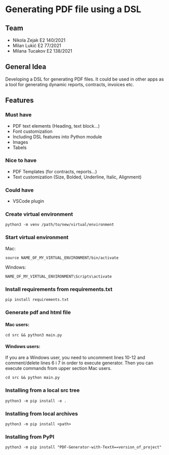 # Generating PDF file using a DSL

## Team

- Nikola Zejak E2 140/2021
- Milan Lukić E2 77/2021
- Milana Tucakov E2 138/2021

## General Idea

Developing a DSL for generating PDF files. It could be used in other apps as a tool for generating dynamic reports, contracts, invoices etc.

## Features

### Must have

- PDF text elements (Heading, text block...)
- Font customization
- Including DSL features into Python module
- Images
- Tabels

### Nice to have

- PDF Templates (for contracts, reports...)
- Text customization (Size, Bolded, Underline, Italic, Alignment)

### Could have

- VSCode plugin

### Create virtual environment

```
python3 -m venv /path/to/new/virtual/environment
```

### Start virtual environment

Mac:

```
source NAME_OF_MY_VIRTUAL_ENVIRONMENT/bin/activate
```

Windows:

```
NAME_OF_MY_VIRTUAL_ENVIRONMENT\Scripts\activate
```

### Install requirements from requirements.txt

```
pip install requirements.txt
```

### Generate pdf and html file

#### Mac users:

```
cd src && python3 main.py
```

#### Windows users:

If you are a Windows user, you need to uncomment lines 10-12 and comment/delete lines 6 i 7 in order to execute generator. Then you can execute commands from upper section Mac users.

```
cd src && python main.py
```

### Installing from a local src tree

```
python3 -m pip install -e .
```

### Installing from local archives

```
python3 -m pip install <path>
```

### Installing from PyPI

```
python3 -m pip install "PDF-Generator-with-TextX==version_of_project"
```
